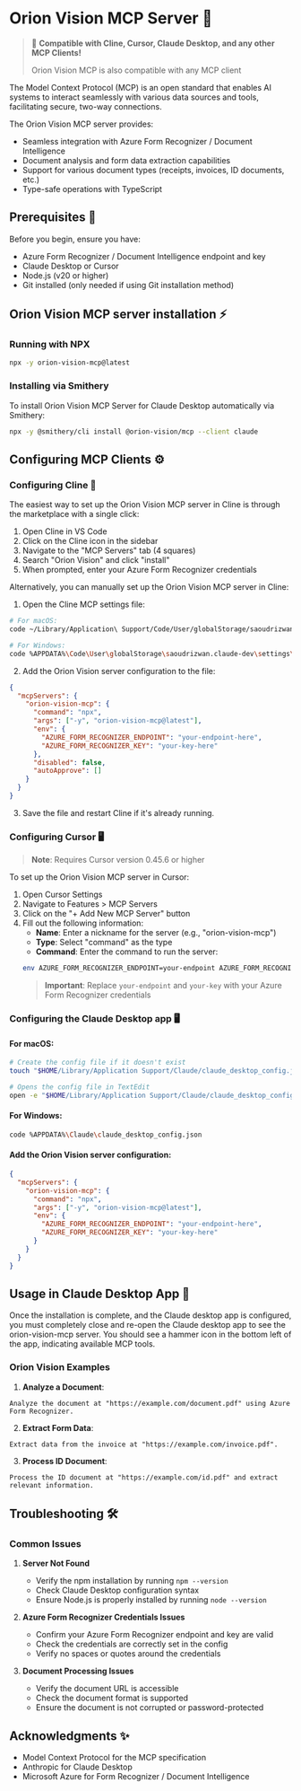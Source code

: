 # Orion Vision MCP Server 🚀

> 🔌 **Compatible with Cline, Cursor, Claude Desktop, and any other MCP Clients!**
> 
> Orion Vision MCP is also compatible with any MCP client

The Model Context Protocol (MCP) is an open standard that enables AI systems to interact seamlessly with various data sources and tools, facilitating secure, two-way connections.

The Orion Vision MCP server provides:

* Seamless integration with Azure Form Recognizer / Document Intelligence
* Document analysis and form data extraction capabilities
* Support for various document types (receipts, invoices, ID documents, etc.)
* Type-safe operations with TypeScript

## Prerequisites 🔧

Before you begin, ensure you have:

* Azure Form Recognizer / Document Intelligence endpoint and key
* Claude Desktop or Cursor
* Node.js (v20 or higher)
* Git installed (only needed if using Git installation method)

## Orion Vision MCP server installation ⚡

### Running with NPX

```bash
npx -y orion-vision-mcp@latest
```

### Installing via Smithery

To install Orion Vision MCP Server for Claude Desktop automatically via Smithery:

```bash
npx -y @smithery/cli install @orion-vision/mcp --client claude
```

## Configuring MCP Clients ⚙️

### Configuring Cline 🤖

The easiest way to set up the Orion Vision MCP server in Cline is through the marketplace with a single click:

1. Open Cline in VS Code
2. Click on the Cline icon in the sidebar
3. Navigate to the "MCP Servers" tab (4 squares)
4. Search "Orion Vision" and click "install"
5. When prompted, enter your Azure Form Recognizer credentials

Alternatively, you can manually set up the Orion Vision MCP server in Cline:

1. Open the Cline MCP settings file:
```bash
# For macOS:
code ~/Library/Application\ Support/Code/User/globalStorage/saoudrizwan.claude-dev/settings/cline_mcp_settings.json

# For Windows:
code %APPDATA%\Code\User\globalStorage\saoudrizwan.claude-dev\settings\cline_mcp_settings.json
```

2. Add the Orion Vision server configuration to the file:
```json
{
  "mcpServers": {
    "orion-vision-mcp": {
      "command": "npx",
      "args": ["-y", "orion-vision-mcp@latest"],
      "env": {
        "AZURE_FORM_RECOGNIZER_ENDPOINT": "your-endpoint-here",
        "AZURE_FORM_RECOGNIZER_KEY": "your-key-here"
      },
      "disabled": false,
      "autoApprove": []
    }
  }
}
```

3. Save the file and restart Cline if it's already running.

### Configuring Cursor 🖥️

> **Note**: Requires Cursor version 0.45.6 or higher

To set up the Orion Vision MCP server in Cursor:

1. Open Cursor Settings
2. Navigate to Features > MCP Servers
3. Click on the "+ Add New MCP Server" button
4. Fill out the following information:
   * **Name**: Enter a nickname for the server (e.g., "orion-vision-mcp")
   * **Type**: Select "command" as the type
   * **Command**: Enter the command to run the server:
   ```bash
   env AZURE_FORM_RECOGNIZER_ENDPOINT=your-endpoint AZURE_FORM_RECOGNIZER_KEY=your-key npx -y orion-vision-mcp@latest
   ```
   > **Important**: Replace `your-endpoint` and `your-key` with your Azure Form Recognizer credentials

### Configuring the Claude Desktop app 🖥️

#### For macOS:
```bash
# Create the config file if it doesn't exist
touch "$HOME/Library/Application Support/Claude/claude_desktop_config.json"

# Opens the config file in TextEdit
open -e "$HOME/Library/Application Support/Claude/claude_desktop_config.json"
```

#### For Windows:
```bash
code %APPDATA%\Claude\claude_desktop_config.json
```

#### Add the Orion Vision server configuration:
```json
{
  "mcpServers": {
    "orion-vision-mcp": {
      "command": "npx",
      "args": ["-y", "orion-vision-mcp@latest"],
      "env": {
        "AZURE_FORM_RECOGNIZER_ENDPOINT": "your-endpoint-here",
        "AZURE_FORM_RECOGNIZER_KEY": "your-key-here"
      }
    }
  }
}
```

## Usage in Claude Desktop App 🎯

Once the installation is complete, and the Claude desktop app is configured, you must completely close and re-open the Claude desktop app to see the orion-vision-mcp server. You should see a hammer icon in the bottom left of the app, indicating available MCP tools.

### Orion Vision Examples

1. **Analyze a Document**:
```
Analyze the document at "https://example.com/document.pdf" using Azure Form Recognizer.
```

2. **Extract Form Data**:
```
Extract data from the invoice at "https://example.com/invoice.pdf".
```

3. **Process ID Document**:
```
Process the ID document at "https://example.com/id.pdf" and extract relevant information.
```

## Troubleshooting 🛠️

### Common Issues

1. **Server Not Found**
   * Verify the npm installation by running `npm --version`
   * Check Claude Desktop configuration syntax
   * Ensure Node.js is properly installed by running `node --version`

2. **Azure Form Recognizer Credentials Issues**
   * Confirm your Azure Form Recognizer endpoint and key are valid
   * Check the credentials are correctly set in the config
   * Verify no spaces or quotes around the credentials

3. **Document Processing Issues**
   * Verify the document URL is accessible
   * Check the document format is supported
   * Ensure the document is not corrupted or password-protected

## Acknowledgments ✨

* Model Context Protocol for the MCP specification
* Anthropic for Claude Desktop
* Microsoft Azure for Form Recognizer / Document Intelligence 